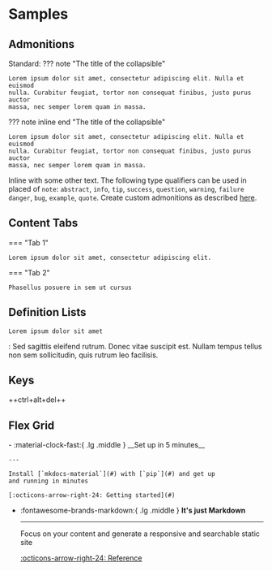 # Samples

## Admonitions
Standard:
??? note "The title of the collapsible"

    Lorem ipsum dolor sit amet, consectetur adipiscing elit. Nulla et euismod
    nulla. Curabitur feugiat, tortor non consequat finibus, justo purus auctor
    massa, nec semper lorem quam in massa.

??? note inline end "The title of the collapsible"

    Lorem ipsum dolor sit amet, consectetur adipiscing elit. Nulla et euismod
    nulla. Curabitur feugiat, tortor non consequat finibus, justo purus auctor
    massa, nec semper lorem quam in massa.
Inline with some other text. The following type qualifiers can be used in placed of `note`: `abstract`, `info`, `tip`, `success`, `question`, `warning`, `failure` `danger`, `bug`, `example`, `quote`. Create custom admonitions as described [here](https://squidfunk.github.io/mkdocs-material/reference/admonitions/#custom-admonitions).

## Content Tabs
=== "Tab 1"

    Lorem ipsum dolor sit amet, consectetur adipiscing elit.

=== "Tab 2"

    Phasellus posuere in sem ut cursus


## Definition Lists
`Lorem ipsum dolor sit amet`

:   Sed sagittis eleifend rutrum. Donec vitae suscipit est. Nullam tempus
    tellus non sem sollicitudin, quis rutrum leo facilisis.

## Keys
++ctrl+alt+del++

## Flex Grid
<div class="flex" markdown>
-   :material-clock-fast:{ .lg .middle } __Set up in 5 minutes__

    ---

    Install [`mkdocs-material`](#) with [`pip`](#) and get up
    and running in minutes

    [:octicons-arrow-right-24: Getting started](#)

-   :fontawesome-brands-markdown:{ .lg .middle } __It's just Markdown__

    ---

    Focus on your content and generate a responsive and searchable static site

    [:octicons-arrow-right-24: Reference](#)
</div>
